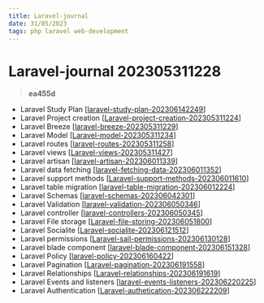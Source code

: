 ```yaml
---
title: Laravel-journal
date: 31/05/2023
tags: php laravel web-development
---
```


# **Laravel-journal** 202305311228 
> **ea455d**

  

- Laravel Study Plan [[laravel-study-plan-202306142249]]
- Laravel Project creation [[Laravel-project-creation-202305311224]]
- Laravel Breeze [[laravel-breeze-202305311229]]
- Laravel Model [[Laravel-model-202305311234]]
- Laravel routes [[laravel-routes-202305311258]]
- Laravel views [[Laravel-views-202305311427]]
- Laravel artisan [[laravel-artisan-202306011339]]
- Laravel data fetching [[laravel-fetching-data-202306011352]]
- Laravel support methods [[Laravel-support-methods-202306011610]]
- Laravel table migration [[laravel-table-migration-202306012224]]
- Laravel Schemas [[laravel-schemas-202306042301]]
- Laravel Validation [[laravel-validation-202306050346]]
- Laravel controller [[laravel-controllers-202306050345]]
- Laravel File storage [[Laravel-file-storing-202306051800]]
- Laravel Socialite [[Laravel-socialite-202306121512]]
- Laravel permissions [[Laravel-sail-permissions-202306130128]]
- Laravel blade component [[laravel-blade-component-202306151328]]
- Laravel Policy [[laravel-policy-202306160422]]
- Laravel Pagination [[Laravel-pagination-202306191558]]
- Laravel Relationships [[Laravel-relationships-202306191619]]
- Laravel Events and listeners [[laravel-events-listeners-202306220225]]
- Laravel Authentication [[Laravel-authetication-202306222209]]


[//begin]: # "Autogenerated link references for markdown compatibility"
[laravel-study-plan-202306142249]: ../reference/laravel-study-plan-202306142249 "laravel-study-plan"
[Laravel-project-creation-202305311224]: Laravel-project-creation-202305311224 "Laravel-project-creation"
[laravel-breeze-202305311229]: laravel-breeze-202305311229 "laravel-breeze"
[Laravel-model-202305311234]: Laravel-model-202305311234 "Laravel-model"
[laravel-routes-202305311258]: laravel-routes-202305311258 "laravel-routes"
[Laravel-views-202305311427]: Laravel-views-202305311427 "Laravel-views"
[laravel-artisan-202306011339]: laravel-artisan-202306011339 "laravel-artisan"
[laravel-fetching-data-202306011352]: laravel-fetching-data-202306011352 "laravel-fetching-data"
[Laravel-support-methods-202306011610]: Laravel-support-methods-202306011610 "Laravel-support-methods"
[laravel-table-migration-202306012224]: laravel-table-migration-202306012224 "laravel-table-migration"
[laravel-schemas-202306042301]: laravel-schemas-202306042301 "laravel-schemas"
[laravel-validation-202306050346]: laravel-validation-202306050346 "laravel-validation"
[laravel-controllers-202306050345]: laravel-controllers-202306050345 "laravel-controllers"
[Laravel-file-storing-202306051800]: Laravel-file-storing-202306051800 "Laravel-file-storing"
[Laravel-socialite-202306121512]: Laravel-socialite-202306121512 "Laravel-socialite"
[Laravel-sail-permissions-202306130128]: Laravel-sail-permissions-202306130128 "Laravel-sail-permissions"
[laravel-blade-component-202306151328]: laravel-blade-component-202306151328 "laravel-blade-component"
[laravel-policy-202306160422]: laravel-policy-202306160422 "laravel-policy"
[Laravel-pagination-202306191558]: Laravel-pagination-202306191558 "Laravel-pagination"
[Laravel-relationships-202306191619]: Laravel-relationships-202306191619 "Laravel-relationships"
[laravel-events-listeners-202306220225]: laravel-events-listeners-202306220225 "laravel-events-listeners"
[Laravel-authetication-202306222209]: Laravel-authetication-202306222209 "Laravel-authetication"
[//end]: # "Autogenerated link references"